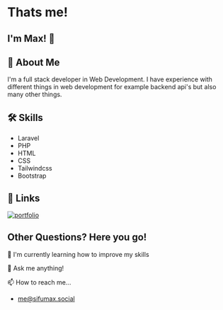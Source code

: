 
# Thats me!




## I'm Max! 👋


## 🚀 About Me
I'm a full stack developer in Web Development. I have experience with different things in web development for example backend api's but also many other things.



## 🛠 Skills

- Laravel
- PHP
- HTML
- CSS
- Tailwindcss
- Bootstrap


## 🔗 Links
[![portfolio](https://img.shields.io/badge/my_portfolio-000?style=for-the-badge&logo=ko-fi&logoColor=white)](https://max-witt.de/portfolio)



## Other Questions? Here you go!

🧠 I'm currently learning how to improve my skills


💬 Ask me anything!

📫 How to reach me...
- me@sifumax.social

